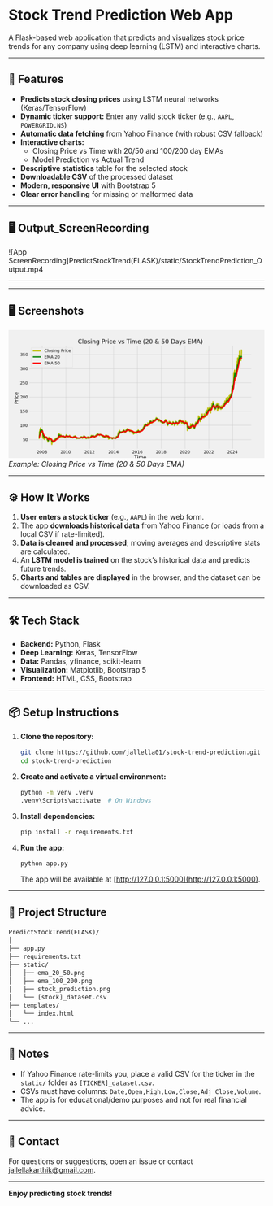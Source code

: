 # Stock Trend Prediction Web App

A Flask-based web application that predicts and visualizes stock price trends for any company using deep learning (LSTM) and interactive charts.

---

## 🚀 Features

- **Predicts stock closing prices** using LSTM neural networks (Keras/TensorFlow)
- **Dynamic ticker support:** Enter any valid stock ticker (e.g., `AAPL`, `POWERGRID.NS`)
- **Automatic data fetching** from Yahoo Finance (with robust CSV fallback)
- **Interactive charts:** 
  - Closing Price vs Time with 20/50 and 100/200 day EMAs
  - Model Prediction vs Actual Trend
- **Descriptive statistics** table for the selected stock
- **Downloadable CSV** of the processed dataset
- **Modern, responsive UI** with Bootstrap 5
- **Clear error handling** for missing or malformed data

---

## 🖥️ Output_ScreenRecording

![App ScreenRecording]PredictStockTrend(FLASK)/static/StockTrendPrediction_Output.mp4

---

---

## 🖥️ Screenshots

![App Screenshot](PredictStockTrend(FLASK)/static/ema_20_50.png)
*Example: Closing Price vs Time (20 & 50 Days EMA)*

---

## ⚙️ How It Works

1. **User enters a stock ticker** (e.g., `AAPL`) in the web form.
2. The app **downloads historical data** from Yahoo Finance (or loads from a local CSV if rate-limited).
3. **Data is cleaned and processed**; moving averages and descriptive stats are calculated.
4. An **LSTM model is trained** on the stock’s historical data and predicts future trends.
5. **Charts and tables are displayed** in the browser, and the dataset can be downloaded as CSV.

---

## 🛠️ Tech Stack

- **Backend:** Python, Flask
- **Deep Learning:** Keras, TensorFlow
- **Data:** Pandas, yfinance, scikit-learn
- **Visualization:** Matplotlib, Bootstrap 5
- **Frontend:** HTML, CSS, Bootstrap

---

## 📦 Setup Instructions

1. **Clone the repository:**
    ```bash
    git clone https://github.com/jallella01/stock-trend-prediction.git
    cd stock-trend-prediction
    ```

2. **Create and activate a virtual environment:**
    ```bash
    python -m venv .venv
    .venv\Scripts\activate  # On Windows
    ```

3. **Install dependencies:**
    ```bash
    pip install -r requirements.txt
    ```

4. **Run the app:**
    ```bash
    python app.py
    ```
    The app will be available at [http://127.0.0.1:5000](http://127.0.0.1:5000).

---

## 📁 Project Structure

```
PredictStockTrend(FLASK)/
│
├── app.py
├── requirements.txt
├── static/
│   ├── ema_20_50.png
│   ├── ema_100_200.png
│   ├── stock_prediction.png
│   └── [stock]_dataset.csv
├── templates/
│   └── index.html
└── ...
```

---

## 📝 Notes

- If Yahoo Finance rate-limits you, place a valid CSV for the ticker in the `static/` folder as `[TICKER]_dataset.csv`.
- CSVs must have columns: `Date,Open,High,Low,Close,Adj Close,Volume`.
- The app is for educational/demo purposes and not for real financial advice.

---

## 📧 Contact

For questions or suggestions, open an issue or contact [jallellakarthik@gmail.com](mailto:jallellakarthik@gmail.com).

---

**Enjoy predicting stock trends!**
